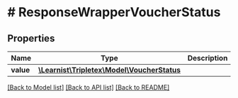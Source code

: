 # # ResponseWrapperVoucherStatus

## Properties

Name | Type | Description | Notes
------------ | ------------- | ------------- | -------------
**value** | [**\Learnist\Tripletex\Model\VoucherStatus**](VoucherStatus.md) |  | [optional]

[[Back to Model list]](../../README.md#models) [[Back to API list]](../../README.md#endpoints) [[Back to README]](../../README.md)
